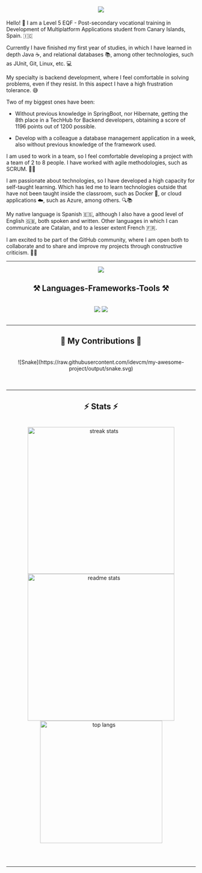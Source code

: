 
<h1 align="center">
    <img src="https://readme-typing-svg.herokuapp.com/?font=Righteous&size=35&center=true&vCenter=true&width=500&height=70&duration=4000&lines=Hi+Everyone!+👋;+I'm+Ignacio+Barrios!;" />
</h1>

Hello! 👋 I am a Level 5 EQF - Post-secondary vocational training in Development of Multiplatform Applications student from Canary Islands, Spain. 🇮🇨

Currently I have finished my first year of studies, in which I have learned in depth Java ☕️, and relational databases 📚, among other technologies, such as JUnit, Git, Linux, etc. 💻

My specialty is backend development, where I feel comfortable in solving problems, even if they resist. In this aspect I have a high frustration tolerance. 😅

Two of my biggest ones have been:

+ Without previous knowledge in SpringBoot, nor Hibernate, getting the 8th place in a TechHub for Backend developers, obtaining a score of 1196 points out of 1200 possible.

+ Develop with a colleague a database management application in a week, also without previous knowledge of the framework used.

I am used to work in a team, so I feel comfortable developing a project with a team of 2 to 8 people. I have worked with agile methodologies, such as SCRUM. 👥✨

I am passionate about technologies, so I have developed a high capacity for self-taught learning. Which has led me to learn technologies outside that have not been taught inside the classroom, such as Docker 🐳, or cloud applications ☁️, such as Azure, among others. 🔍📚

My native language is Spanish 🇪🇸, although I also have a good level of English 🇬🇧, both spoken and written. Other languages in which I can communicate are Catalan, and to a lesser extent French 🇫🇷.

I am excited to be part of the GitHub community, where I am open both to collaborate and to share and improve my projects through constructive criticism. 🤝💪

<hr/>

<div align="center">
  <a href="https://www.linkedin.com/in/ignarrios/" target="_blank">
    <img src="https://img.shields.io/badge/LinkedIn-0077B5?style=for-the-badge&logo=linkedin&logoColor=white" target="_blank" />
  </a>
</div>

<h2 align="center">⚒️ Languages-Frameworks-Tools ⚒️</h2>
<br/>
<div align="center">
    <img src="https://skillicons.dev/icons?i=java,spring,kotlin,py,django,cs,unity,git,docker" />
    <img src="https://skillicons.dev/icons?i=firebase,mongodb,mysql,linux,idea" /><br>
</div>
<br/>
 <hr/>

<div align="center">
  <h2>🐍 My Contributions 🐍</h2>
  <br>
  ![Snake](https://raw.githubusercontent.com/idevcm/my-awesome-project/output/snake.svg)
<br/><br/><br/>
</div>

<hr/>

<h2 align="center">⚡ Stats ⚡</h2>
<br>
<div align=center>
  <img width=390 src="https://github-readme-streak-stats-salesp07.vercel.app/?user=idevcm&count_private=true&theme=react&border_radius=10" alt="streak stats"/>
  <img width=390 src="https://github-readme-stats-salesp07.vercel.app/api?username=idevcm&count_private=true&show_icons=true&theme=react&rank_icon=github&border_radius=10" alt="readme stats" />
  <br/>
  <img width=325 align="center" src="https://github-readme-stats-salesp07.vercel.app/api/top-langs/?username=idevcm&hide=HTML&langs_count=8&layout=compact&theme=react&border_radius=10&size_weight=0.5&count_weight=0.5&exclude_repo=github-readme-stats" alt="top langs" />
</div>

<br/><br/>

<hr/>

<br/>
